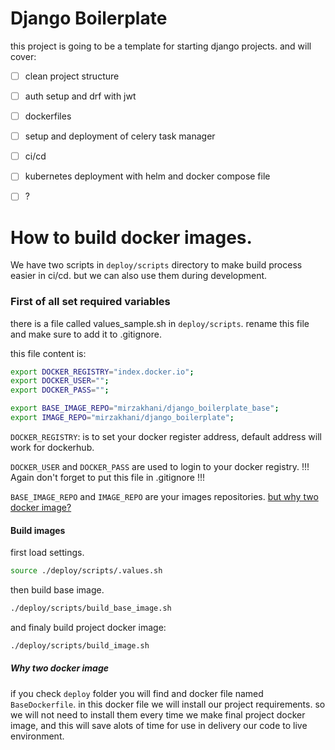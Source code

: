 # Django Boilerplate

this project is going to be a template for starting django projects. and will cover:

* [ ] clean project structure
* [ ] auth setup and drf with jwt
* [ ] dockerfiles
* [ ] setup and deployment of celery task manager
* [ ] ci/cd
* [ ] kubernetes deployment with helm and docker compose file
* [ ] ?


# How to build docker images.
 
We have two scripts in `deploy/scripts` directory to make build process easier in ci/cd. but we can also use them during development.

### First of all set required variables
there is a file called values_sample.sh in `deploy/scripts`. rename this file and make sure to add it to .gitignore.

this file content is: 

```bash
export DOCKER_REGISTRY="index.docker.io";
export DOCKER_USER="";
export DOCKER_PASS="";

export BASE_IMAGE_REPO="mirzakhani/django_boilerplate_base";
export IMAGE_REPO="mirzakhani/django_boilerplate";
```

`DOCKER_REGISTRY`: is to set your docker register address, default address will work for dockerhub.

`DOCKER_USER` and `DOCKER_PASS` are used to login to your docker registry. !!! Again don't forget to put this file in .gitignore !!!

`BASE_IMAGE_REPO` and `IMAGE_REPO` are your images repositories. [but why two docker image?](#Why-two-docke-image)

#### Build images

first load settings.
```bash
source ./deploy/scripts/.values.sh
```

then build base image.
```bash
./deploy/scripts/build_base_image.sh
```

and finaly build project docker image:
```bash
./deploy/scripts/build_image.sh
```

##### Why two docker image

if you check `deploy` folder you will find and docker file named `BaseDockerfile`. in this docker file we will install our project requirements. so we will not need to install them every time we make final project docker image, and this will save alots of time for use in delivery our code to live environment.
